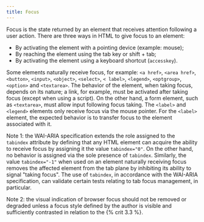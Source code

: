 ```yaml
---
title: Focus
---
```


Focus is the state returned by an element that receives attention following a user action. There are three ways in HTML to give focus to an element:

- By activating the element with a pointing device (example: mouse);
- By reaching the element using the tab key or shift + tab;
- By activating the element using a keyboard shortcut (`accesskey`).

Some elements naturally receive focus, for example: `<a href>`, `<area href>`, `<button>`, `<input>`, `<object>`, `<select>`, `< label>`, `<legend>`, `<optgroup>`, `<option>` and `<textarea>`.
The behavior of the element, when taking focus, depends on its nature; a link, for example, must be activated after taking focus (except when using a script). On the other hand, a form element, such as `<textarea>`, must allow input following focus taking. The `<label>` and `<legend>` elements only receive focus via the mouse pointer. For the `<label>` element, the expected behavior is to transfer focus to the element associated with it.

Note 1: the WAI-ARIA specification extends the role assigned to the `tabindex` attribute by defining that any HTML element can acquire the ability to receive focus by assigning it the value `tabindex="0"`. On the other hand, no behavior is assigned via the sole presence of `tabindex`. Similarly, the value `tabindex="-1"` when used on an element naturally receiving focus removes the affected element from the tab plane by inhibiting its ability to signal "taking focus". The use of `tabindex`, in accordance with the WAI-ARIA specification, can validate certain tests relating to tab focus management, in particular.

Note 2: the visual indication of browser focus should not be removed or degraded unless a focus style defined by the author is visible and sufficiently contrasted in relation to the {% crit 3.3 %}.
